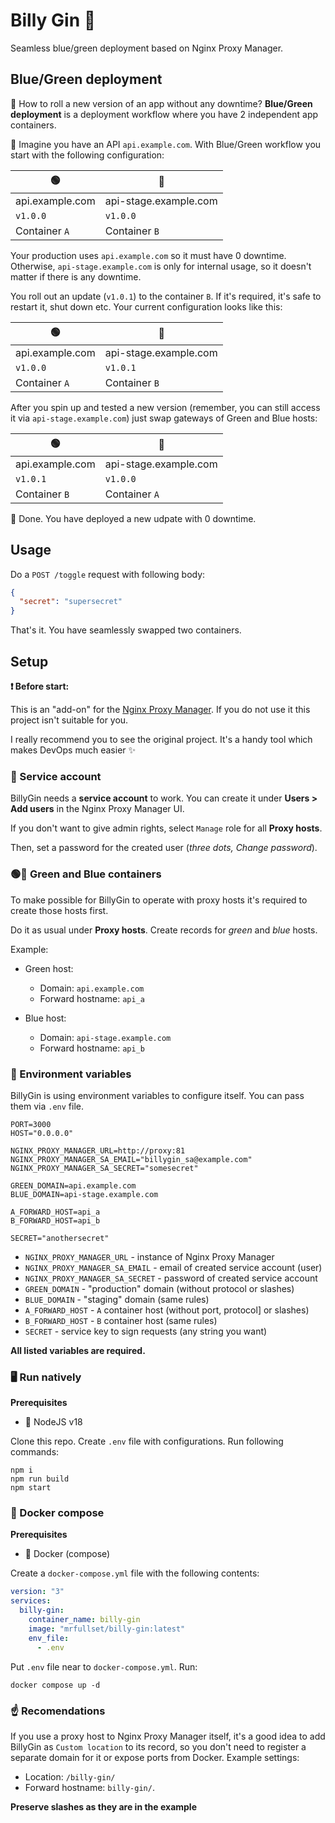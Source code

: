 # Billy Gin 🍶

Seamless blue/green deployment based on Nginx Proxy Manager.

## Blue/Green deployment

🤔 How to roll a new version of an app without any
downtime? **Blue/Green deployment** is a deployment
workflow where you have 2 independent app containers.

💭 Imagine you have an API `api.example.com`. With
Blue/Green workflow you start with the following
configuration:

| 🟢              | 🔵                    |
|-----------------|-----------------------|
| api.example.com | api-stage.example.com |
| `v1.0.0`        | `v1.0.0`              |
| Container `A`   | Container `B`         |

Your production uses `api.example.com` so it
must have 0 downtime. Otherwise, `api-stage.example.com`
is only for internal usage, so it doesn't matter
if there is any downtime.

You roll out an update (`v1.0.1`) to the container `B`.
If it's required, it's safe to restart it, shut down etc.
Your current configuration looks like this:

| 🟢              | 🔵                    |
|-----------------|-----------------------|
| api.example.com | api-stage.example.com |
| `v1.0.0`        | `v1.0.1`              |
| Container `A`   | Container `B`         |

After you spin up and tested a new version
(remember, you can still access it via `api-stage.example.com`) just swap gateways of Green and Blue
hosts:

| 🟢              | 🔵                    |
|-----------------|-----------------------|
| api.example.com | api-stage.example.com |
| `v1.0.1`        | `v1.0.0`              |
| Container `B`   | Container `A`         |


🎉 Done. You have deployed a new udpate with 0 downtime.

## Usage

Do a `POST /toggle` request with following body:
```json
{
  "secret": "supersecret"
}
```
That's it. You have seamlessly swapped two
containers.

## Setup

**❗️ Before start:**

This is an "add-on" for the [Nginx Proxy Manager](https://github.com/NginxProxyManager/nginx-proxy-manager). If you do not use it this project isn't suitable for you.

I really recommend you to see the original project. It's a handy tool which makes DevOps much easier ✨

### 📝 Service account

BillyGin needs a **service account** to work.
You can create it under **Users > Add users** in the
Nginx Proxy Manager UI.

If you don't want to give admin rights, select `Manage`
role for all **Proxy hosts**.

Then, set a password for the created user (_three dots, Change password_).

### 🟢🔵 Green and Blue containers

To make possible for BillyGin to operate with proxy hosts
it's required to create those hosts first.

Do it as usual under **Proxy hosts**. Create records
for *green* and *blue* hosts.

Example:

- Green host:
  - Domain: `api.example.com`
  - Forward hostname: `api_a`

- Blue host:
  - Domain: `api-stage.example.com`
  - Forward hostname: `api_b`


### 🌲 Environment variables

BillyGin is using environment variables to configure
itself. You can pass them via `.env` file.

```env
PORT=3000
HOST="0.0.0.0"

NGINX_PROXY_MANAGER_URL=http://proxy:81
NGINX_PROXY_MANAGER_SA_EMAIL="billygin_sa@example.com"
NGINX_PROXY_MANAGER_SA_SECRET="somesecret"

GREEN_DOMAIN=api.example.com
BLUE_DOMAIN=api-stage.example.com

A_FORWARD_HOST=api_a
B_FORWARD_HOST=api_b

SECRET="anothersecret"
```

- `NGINX_PROXY_MANAGER_URL` - instance of Nginx Proxy
  Manager
- `NGINX_PROXY_MANAGER_SA_EMAIL` - email of created
  service account (user)
- `NGINX_PROXY_MANAGER_SA_SECRET` - password of
  created service account
- `GREEN_DOMAIN` - "production" domain (without
  protocol or slashes)
- `BLUE_DOMAIN` - "staging" domain (same rules)
- `A_FORWARD_HOST` - `A` container host (without port, protocol]
  or slashes)
- `B_FORWARD_HOST` - `B` container host (same rules)
- `SECRET` - service key to sign 
requests (any string you want)

**All listed variables are required.**


### 🖥️ Run natively
**Prerequisites**

- 🚀 NodeJS v18

Clone this repo. Create `.env` file with
configurations. Run following commands:

```console
npm i
npm run build
npm start
```

### 🐳 Docker compose
**Prerequisites**

- 🐳 Docker (compose)

Create a `docker-compose.yml` file with
the following contents:

```yaml
version: "3"
services:
  billy-gin:
    container_name: billy-gin
    image: "mrfullset/billy-gin:latest"
    env_file:
      - .env
```

Put `.env` file near to `docker-compose.yml`. Run:

```console
docker compose up -d
```

### ☝️ Recomendations

If you use a proxy host to Nginx Proxy Manager
itself, it's a good idea to add BillyGin as
`Custom location` to its record, so you don't need
to register a separate domain for it or expose ports
from Docker. Example settings:

- Location: `/billy-gin/`
- Forward hostname: `billy-gin/`.

**Preserve slashes as they are in the example**



